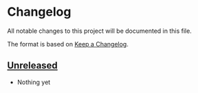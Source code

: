 # Changelog

All notable changes to this project will be documented in this file.

The format is based on [Keep a Changelog](https://keepachangelog.com/en/1.0.0/).

## [Unreleased]

- Nothing yet

[unreleased]: https://github.com/h4l/denokv-python/commits/main/
